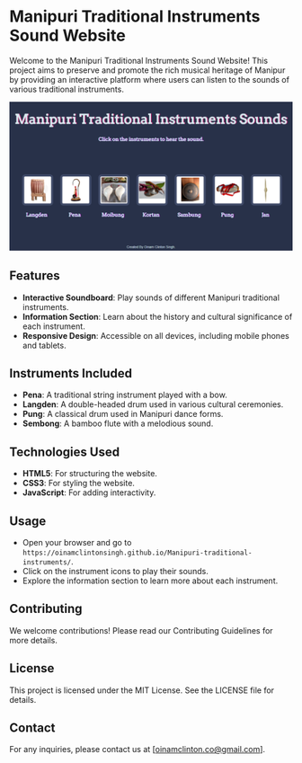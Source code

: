 # Manipuri Traditional Instruments Sound Website

Welcome to the Manipuri Traditional Instruments Sound Website! This project aims to preserve and promote the rich musical heritage of Manipur by providing an interactive platform where users can listen to the sounds of various traditional instruments.

![Alt text](https://github.com/oinamclintonsingh/Manipuri-traditional-instruments/blob/3e931715fa7507d0dd6d1f03182e94c94426b02f/images/PortalEra%20-%20Manipuri%20Traditional%20Instruments%20Sounds_%20-%20oinamclintonsingh.github.io.png)

## Features

- **Interactive Soundboard**: Play sounds of different Manipuri traditional instruments.
- **Information Section**: Learn about the history and cultural significance of each instrument.
- **Responsive Design**: Accessible on all devices, including mobile phones and tablets.

## Instruments Included

- **Pena**: A traditional string instrument played with a bow.
- **Langden**: A double-headed drum used in various cultural ceremonies.
- **Pung**: A classical drum used in Manipuri dance forms.
- **Sembong**: A bamboo flute with a melodious sound.

## Technologies Used

- **HTML5**: For structuring the website.
- **CSS3**: For styling the website.
- **JavaScript**: For adding interactivity.

## Usage

- Open your browser and go to `https://oinamclintonsingh.github.io/Manipuri-traditional-instruments/`.
- Click on the instrument icons to play their sounds.
- Explore the information section to learn more about each instrument.

## Contributing

We welcome contributions! Please read our Contributing Guidelines for more details.

## License

This project is licensed under the MIT License. See the LICENSE file for details.


## Contact

For any inquiries, please contact us at [oinamclinton.co@gmail.com].

